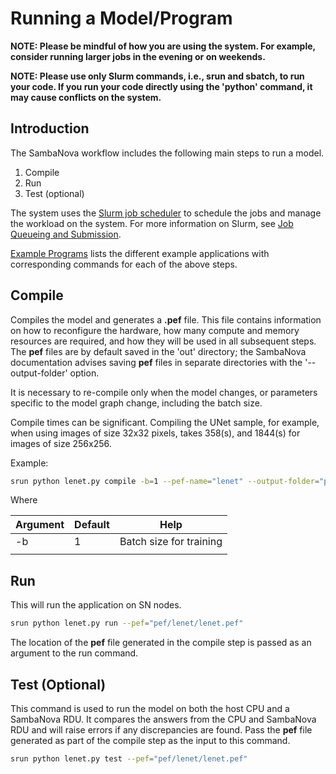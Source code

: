 # Running a Model/Program

**NOTE:  Please be mindful of how you are using the system.
For example, consider running larger jobs in the evening or on weekends.**

**NOTE: Please use only Slurm commands, i.e., srun and sbatch, to run your code.
If you run your code directly using the 'python' command, it may cause conflicts
on the system.**

## Introduction

The SambaNova workflow includes the following main steps to run a model.

1. Compile
2. Run
3. Test (optional)

The system uses the [Slurm job
scheduler](https://slurm.schedmd.com/quickstart.html) to schedule the jobs and manage the workload on the system. For more information on Slurm, see [Job Queueing and Submission](job-queuing-and-submission.md).

[Example Programs](example-programs.md) lists the different example applications with corresponding commands for each of the above steps.

## Compile

Compiles the model and generates a **.pef** file. This file contains
information on how to reconfigure the hardware, how many compute and
memory resources are required, and how they will be used in all subsequent steps.
The **pef** files are by default saved in the 'out' directory; the
SambaNova documentation advises saving **pef** files in separate
directories with the '--output-folder' option.

It is necessary to re-compile only when the model changes, or parameters specific to the model graph change, including the batch size.

Compile times can be significant.
Compiling the UNet sample, for example, when using images of size 32x32 pixels, takes 358(s), and 1844(s) for images of size 256x256.

Example:

```bash
srun python lenet.py compile -b=1 --pef-name="lenet" --output-folder="pef"
```

Where

| Argument               | Default   | Help                           |
|------------------------|-----------|--------------------------------|
| -b                     | 1         | Batch size for training        |
|                        |           |                                |

## Run

This will run the application on SN nodes.

```bash
srun python lenet.py run --pef="pef/lenet/lenet.pef"
```

The location of the **pef** file generated in the compile step is passed as an argument to the run command.

## Test (Optional)

This command is used to run the model on both the host CPU and a SambaNova RDU.  It compares the answers from the CPU and SambaNova RDU and will raise errors if any discrepancies are found. Pass the **pef** file generated as part of the compile step as the input to this command.

```bash
srun python lenet.py test --pef="pef/lenet/lenet.pef"
```
